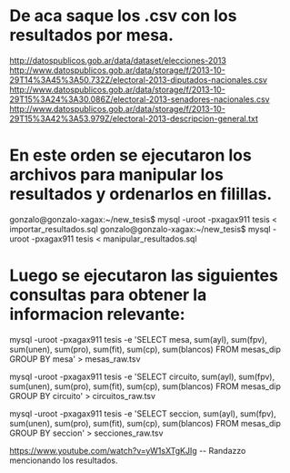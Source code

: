 # De aca saque los .csv con los resultados por mesa.
http://datospublicos.gob.ar/data/dataset/elecciones-2013
	http://www.datospublicos.gob.ar/data/storage/f/2013-10-29T14%3A45%3A50.732Z/electoral-2013-diputados-nacionales.csv
	http://www.datospublicos.gob.ar/data/storage/f/2013-10-29T15%3A24%3A30.086Z/electoral-2013-senadores-nacionales.csv
	http://www.datospublicos.gob.ar/data/storage/f/2013-10-29T15%3A42%3A53.979Z/electoral-2013-descripcion-general.txt


# En este orden se ejecutaron los archivos para manipular los resultados y ordenarlos en filillas.

gonzalo@gonzalo-xagax:~/new_tesis$ mysql -uroot -pxagax911 tesis < importar_resultados.sql
gonzalo@gonzalo-xagax:~/new_tesis$ mysql -uroot -pxagax911 tesis < manipular_resultados.sql

# Luego se ejecutaron las siguientes consultas para obtener la informacion relevante:

mysql -uroot -pxagax911 tesis -e 'SELECT mesa, sum(ayl), sum(fpv), sum(unen), sum(pro), sum(fit), sum(cp), sum(blancos) FROM mesas_dip GROUP BY mesa' > mesas_raw.tsv

mysql -uroot -pxagax911 tesis -e 'SELECT circuito, sum(ayl), sum(fpv), sum(unen), sum(pro), sum(fit), sum(cp), sum(blancos) FROM mesas_dip GROUP BY circuito' > circuitos_raw.tsv

mysql -uroot -pxagax911 tesis -e 'SELECT seccion, sum(ayl), sum(fpv), sum(unen), sum(pro), sum(fit), sum(cp), sum(blancos) FROM mesas_dip GROUP BY seccion' > secciones_raw.tsv

https://www.youtube.com/watch?v=yW1sXTgKJIg -- Randazzo mencionando los resultados.
